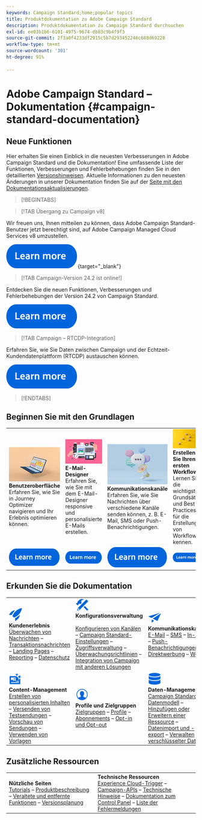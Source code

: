 ```yaml
---
keywords: Campaign Standard;home;popular topics
title: Produktdokumentation zu Adobe Campaign Standard
description: Produktdokumentation zu Campaign Standard durchsuchen
exl-id: ee03b1b6-6101-4975-9674-db83c9b4f9f3
source-git-commit: 2f3a0f4233df2915c5b7d293452246c688d69228
workflow-type: tm+mt
source-wordcount: '301'
ht-degree: 91%

---
```


# Adobe Campaign Standard – Dokumentation {#campaign-standard-documentation}

## Neue Funktionen

Hier erhalten Sie einen Einblick in die neuesten Verbesserungen in Adobe Campaign Standard und die Dokumentation! Eine umfassende Liste der Funktionen, Verbesserungen und Fehlerbehebungen finden Sie in den detaillierten [Versionshinweisen](rn/using/release-notes.md). Aktuelle Informationen zu den neuesten Änderungen in unserer Dokumentation finden Sie auf der [Seite mit den Dokumentationsaktualisierungen](rn/using/documentation-updates.md).

>[!BEGINTABS]

>[!TAB Übergang zu Campaign v8]

Wir freuen uns, Ihnen mitteilen zu können, dass Adobe Campaign Standard-Benutzer jetzt berechtigt sind, auf Adobe Campaign Managed Cloud Services v8 umzustellen.

[![Bild](assets/do-not-localize/learn-more-button.svg)](https://experienceleague.adobe.com/en/docs/campaign-web/acs-to-ac/home){target="_blank"}

>[!TAB Campaign-Version 24.2 ist online!]

Entdecken Sie die neuen Funktionen, Verbesserungen und Fehlerbehebungen der Version 24.2 von Campaign Standard.

[![Bild](assets/do-not-localize/learn-more-button.svg)](rn/using/release-notes.md)

>[!TAB Campaign – RTCDP-Integration]

Erfahren Sie, wie Sie Daten zwischen Campaign und der Echtzeit-Kundendatenplattform (RTCDP) austauschen können.

[![Bild](assets/do-not-localize/learn-more-button.svg)](integrating/using/get-started-sources-destinations.md)

>[!ENDTABS]

## Beginnen Sie mit den Grundlagen

<table style="table-layout:fixed">
  <tr style="border: 0;">
    <td>
    <a href="start/using/about-the-interface.md"><img src="assets/do-not-localize/start-interface.jpeg"></a>
    <div><strong>Benutzeroberfläche</strong><br/>Erfahren Sie, wie Sie in Journey Optimizer navigieren und Ihr Erlebnis optimieren können.</div>
    </td>
    <td>
    <a href="designing/using/designing-content-in-adobe-campaign.md"><img src="assets/do-not-localize/start-designer.png"></a>
    <div><strong>E-Mail-Designer</strong><br/>Erfahren Sie, wie Sie mit dem E-Mail-Designer responsive und personalisierte E-Mails erstellen.</div>
    </td>
    <td>
    <a href="channels/using/get-started-communication-channels.md"><img src="assets/do-not-localize/start-deliveries.jpeg"></a>
    <div><strong>Kommunikationskanäle</strong><br/>Erfahren Sie, wie Sie Nachrichten über verschiedene Kanäle senden können, z. B. E-Mail, SMS oder Push-Benachrichtigungen.
    </td>
    <td>
    <a href="automating/using/building-a-workflow.md"><img src="assets/do-not-localize/start-workflows.jpeg"></a>
    <div><strong>Erstellen Sie Ihren ersten Workflow</strong><br/>Lernen Sie die wichtigsten Grundsätze und Best Practices für die Erstellung von Workflows kennen.</div>
    </td>
  </tr>
  <tr style="border: 0;">
    <td align="center"><a href="start/using/about-the-interface.md"><img src="assets/do-not-localize/learn-more-button.svg"></a></td>
    <td align="center"><a href="designing/using/designing-content-in-adobe-campaign.md"><img src="assets/do-not-localize/learn-more-button.svg"></a></td>
    <td align="center"><a href="channels/using/get-started-communication-channels.md"><img src="assets/do-not-localize/learn-more-button.svg"></a></td>
    <td align="center"><a href="automating/using/building-a-workflow.md"><img src="assets/do-not-localize/learn-more-button.svg"></a></td>
    </tr>
</table>

## Erkunden Sie die Dokumentation

<table style="table-layout:auto">
  <tr style="border: 0;">
    <td>
      <img src="assets/do-not-localize/icon-quick-start.svg" width="35px"><br/>
      <strong>Kundenerlebnis</strong><br/><a href="sending/using/track-and-monitor.md">Überwachen von Nachrichten</a> – <a href="channels/using/getting-started-with-transactional-msg.md">Transaktionsnachrichten</a> – <a href="channels/using/getting-started-with-landing-pages.md">Landing Pages</a> – <a href="reporting/using/about-dynamic-reports.md">Reporting</a> – <a href="start/using/privacy-management.md">Datenschutz</a>
    </td>
    <td>
      <img src="assets/do-not-localize/icon-configure.svg" width="35px"><br/>
      <strong>Konfigurationsverwaltung<br/></strong><br/><a href="administration/using/about-channel-configuration.md">Konfigurieren von Kanälen</a> – <a href="administration/using/about-campaign-standard-settings.md">Campaign Standard-Einstellungen</a> – <a href="administration/using/about-access-management.md">Zugriffsverwaltung</a> – <a href="administration/using/monitoring-guidelines.md">Überwachungsrichtlinien</a> – <a href="integrating/using/get-started-campaign-integrations.md">Integration von Campaign mit anderen Lösungen</a>
    </td>
    <td>
      <img src="assets/do-not-localize/icon-campaign.svg" width="35px"><br/>
      <strong>Kommunikationskanäle</strong><br/><a href="channels/using/about-emails.md">E-Mail</a> – <a href="channels/using/about-sms-messages.md">SMS</a> – <a href="channels/using/about-in-app-messaging.md">In-App</a> – <a href="channels/using/about-push-notifications.md">Push-Benachrichtigungen</a> – <a href="channels/using/about-direct-mail.md">Direktwerbung</a> – <a href="channels/using/about-direct-mail.md">Web</a>
    </td>
  </tr>
  <tr style="border: 0;">
    <td>
      <img src="assets/do-not-localize/icon-content.svg" width="35px"><br/>
      <strong>Content-Management</strong><br/><a href="sending/using/design-and-personalize.md">Erstellen von personalisierten Inhalten</a> – <a href="sending/using/sending-proofs.md">Versenden von Testsendungen</a> – <a href="sending/using/previewing-messages.md">Vorschau von Sendungen</a> – <a href="sending/using/use-templates.md">Verwenden von Vorlagen</a>
    </td>
    <td>
      <img src="assets/do-not-localize/icon_profile-audience.svg" width="35px"><br/>
      <strong>Profile und Zielgruppen</strong><br/><a href="audiences/using/about-audiences.md">Zielgruppen</a> – <a href="audiences/using/about-profiles.md">Profile</a> – <a href="audiences/using/about-subscriptions.md">Abonnements</a> – <a href="audiences/using/about-opt-in-and-opt-out-in-campaign.md">Opt-in und Opt-out</a>
    </td>
    <td>
      <img src="assets/do-not-localize/icon-data.svg" width="35px"><br/>
      <strong>Daten-Management</strong><br/><a href="developing/using/data-model-concepts.md">Campaign Standard-Datenmodell</a> – <a href="developing/using/key-steps-to-add-a-resource.md">Hinzufügen oder Erweitern einer Ressource</a> – <a href="automating/using/about-data-import-and-export.md">Datenimport und -export</a> – <a href="automating/using/managing-encrypted-data.md">Verwalten verschlüsselter Daten</a>
    </td>
  </tr>
</table>

## Zusätzliche Ressourcen

<table style="table-layout:fixed"><tr style="border: 0;">
<td><strong>Nützliche Seiten</strong><br/>
<a href="https://experienceleague.adobe.com/docs/campaign-standard-learn/tutorials/overview.html?lang=de" target="_blank">Tutorials</a> – <a href="https://helpx.adobe.com/de/legal/product-descriptions/campaign-standard.html" target="_blank">Produktbeschreibung</a> – <a href="rn/using/deprecated-features.md">Veraltete und entfernte Funktionen</a> – <a href="rn/using/release-planning.md">Versionsplanung</a>
</td>
<td><strong>Technische Ressourcen</strong><br/>
<a href="integrating/using/about-adobe-experience-cloud-triggers.md">Experience Cloud-Trigger</a> – <a href="api/using/get-started-apis.md">Campaign-APIs</a> – <a href="https://helpx.adobe.com/de/campaign/kb/acs-article-list.html" target="blank">Technische Hinweise</a> – <a href="https://experienceleague.adobe.com/docs/control-panel/using/control-panel-home.html?lang=de" target="_blank">Dokumentation zum Control Panel</a> – <a href="https://experienceleague.adobe.com/developer/campaign-errors/error_codes.html?lang=de">Liste der Fehlermeldungen</a>
</td>
</tr></table>